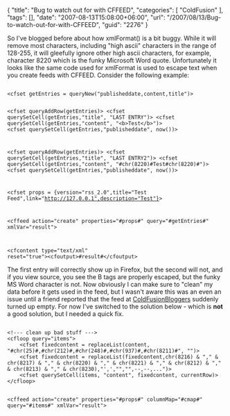 {
	"title": "Bug to watch out for with CFFEED",
	"categories": [
		"ColdFusion"
	],
	"tags": [],
	"date": "2007-08-13T15:08:00+06:00",
	"url": "/2007/08/13/Bug-to-watch-out-for-with-CFFEED",
	"guid": "2276"
}

So I've blogged before about how xmlFormat() is a bit buggy. While it will remove most characters, including "high ascii" characters in the range of 128-255, it will gleefully ignore other high ascii characters, for example, character 8220 which is the funky Microsoft Word quote. Unfortunately it looks like the same code used for xmlFormat is used to escape text when you create feeds with CFFEED. Consider the following example:

<code>
&lt;cfset getEntries = queryNew("publisheddate,content,title")&gt;

&lt;cfset queryAddRow(getEntries)&gt;
&lt;cfset querySetCell(getEntries,"title", "LAST ENTRY")&gt;
&lt;cfset querySetCell(getEntries,"content", "&lt;b&gt;Test&lt;/b&gt;")&gt;
&lt;cfset querySetCell(getEntries,"publisheddate", now())&gt;

&lt;cfset queryAddRow(getEntries)&gt;
&lt;cfset querySetCell(getEntries,"title", "LAST ENTRY2")&gt;
&lt;cfset querySetCell(getEntries,"content", "#chr(8220)#Test#chr(8220)#")&gt;
&lt;cfset querySetCell(getEntries,"publisheddate", now())&gt;

&lt;cfset props = {version="rss_2.0",title="Test Feed",link="http://127.0.0.1",description="Test"}&gt;



&lt;cffeed action="create" properties="#props#" query="#getEntries#" xmlVar="result"&gt;

&lt;cfcontent type="text/xml" reset="true"&gt;&lt;cfoutput&gt;#result#&lt;/cfoutput&gt;
</code>

The first entry will correctly show up in Firefox, but the second will not, and if you view source, you see the B tags are properly escaped, but the funky MS Word character is not. Now obviously I can make sure to "clean" my data before it gets used in the feed, but I wasn't aware this was an even an issue until a friend reported that the feed at <a href="http://www.coldfusionbloggers.org">ColdFusionBloggers</a> suddenly turned up empty. For now I've switched to the solution below - which is <b>not</b> a good solution, but I needed a quick fix.

<code>
&lt;!--- clean up bad stuff ---&gt;
&lt;cfloop query="items"&gt;
	&lt;cfset fixedcontent = replaceList(content, "#chr(25)#,#chr(212)#,#chr(248)#,#chr(937)#,#chr(8211)#", "")&gt;
	&lt;cfset fixedcontent = replaceList(fixedcontent,chr(8216) & "," & chr(8217) & "," & chr(8220) & "," & chr(8221) & "," & chr(8212) & "," & chr(8213) & "," & chr(8230),"',',"","",--,--,...")&gt;	
	&lt;cfset querySetCell(items, "content", fixedcontent, currentRow)&gt;
&lt;/cfloop&gt;

&lt;cffeed action="create" properties="#props#" columnMap="#cmap#" query="#items#" xmlVar="result"&gt;
</code>